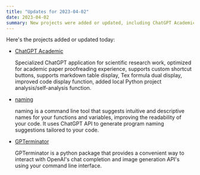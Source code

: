 ```yaml
---
title: "Updates for 2023-04-02"
date: 2023-04-02
summary: New projects were added or updated, including ChatGPT Academic for academic paper proofreading, naming for suggesting code names, and GPTerminator for OpenAI API interaction.
---
```

Here's the projects added or updated today:

- [ChatGPT Academic](https://github.com/binary-husky/chatgpt_academic)
    
    Specialized ChatGPT application for scientific research work, optimized for academic paper proofreading experience, supports custom shortcut buttons, supports markdown table display, Tex formula dual display, improved code display function, added local Python project analysis/self-analysis function.

- [naming](https://github.com/davidleitw/naming)

    naming is a command line tool that suggests intuitive and descriptive names for your functions and variables, improving the readability of your code. It uses ChatGPT API to generate program naming suggestions tailored to your code.

- [GPTerminator](https://github.com/AineeJames/ChatGPTerminator)

    GPTerminator is a python package that provides a convenient way to interact with OpenAI's chat completion and image generation API's using your command line interface.
